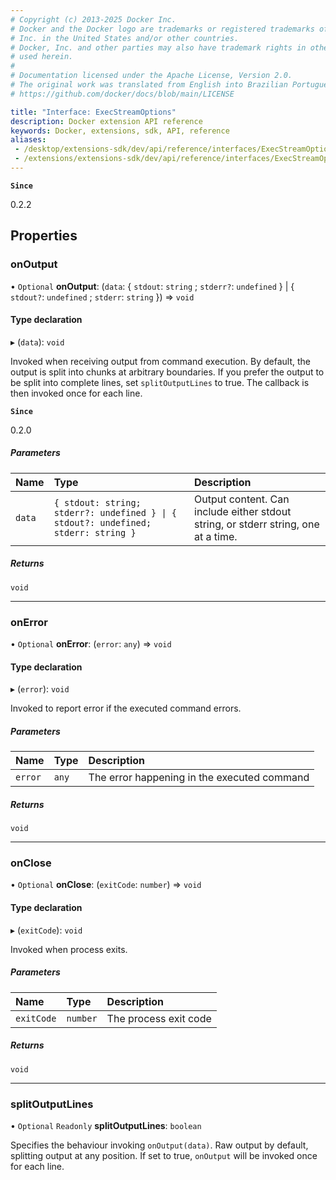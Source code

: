 ```yaml
---
# Copyright (c) 2013-2025 Docker Inc.
# Docker and the Docker logo are trademarks or registered trademarks of Docker,
# Inc. in the United States and/or other countries.
# Docker, Inc. and other parties may also have trademark rights in other terms
# used herein.
#
# Documentation licensed under the Apache License, Version 2.0.
# The original work was translated from English into Brazilian Portuguese.
# https://github.com/docker/docs/blob/main/LICENSE

title: "Interface: ExecStreamOptions"
description: Docker extension API reference
keywords: Docker, extensions, sdk, API, reference
aliases:
 - /desktop/extensions-sdk/dev/api/reference/interfaces/ExecStreamOptions/
 - /extensions/extensions-sdk/dev/api/reference/interfaces/ExecStreamOptions/
---
```

**`Since`**

0.2.2

## Properties

### onOutput

• `Optional` **onOutput**: (`data`: { `stdout`: `string` ; `stderr?`: `undefined`  } \| { `stdout?`: `undefined` ; `stderr`: `string`  }) => `void`

#### Type declaration

▸ (`data`): `void`

Invoked when receiving output from command execution.
By default, the output is split into chunks at arbitrary boundaries.
If you prefer the output to be split into complete lines, set `splitOutputLines`
to true. The callback is then invoked once for each line.

**`Since`**

0.2.0

##### Parameters

| Name | Type | Description |
| :------ | :------ | :------ |
| `data` | `{ stdout: string; stderr?: undefined } \| { stdout?: undefined; stderr: string }` | Output content. Can include either stdout string, or stderr string, one at a time. |

##### Returns

`void`

___

### onError

• `Optional` **onError**: (`error`: `any`) => `void`

#### Type declaration

▸ (`error`): `void`

Invoked to report error if the executed command errors.

##### Parameters

| Name | Type | Description |
| :------ | :------ | :------ |
| `error` | `any` | The error happening in the executed command |

##### Returns

`void`

___

### onClose

• `Optional` **onClose**: (`exitCode`: `number`) => `void`

#### Type declaration

▸ (`exitCode`): `void`

Invoked when process exits.

##### Parameters

| Name | Type | Description |
| :------ | :------ | :------ |
| `exitCode` | `number` | The process exit code |

##### Returns

`void`

___

### splitOutputLines

• `Optional` `Readonly` **splitOutputLines**: `boolean`

Specifies the behaviour invoking `onOutput(data)`. Raw output by default, splitting output at any position. If set to true, `onOutput` will be invoked once for each line.
